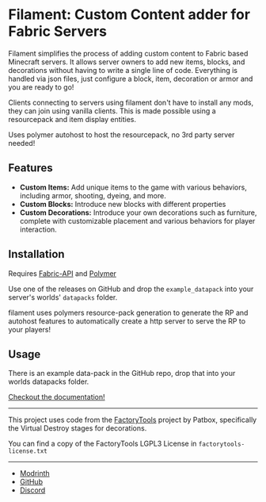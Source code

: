 # Filament: Custom Content adder for Fabric Servers

Filament simplifies the process of adding custom content to Fabric based Minecraft servers. 
It allows server owners to add new items, blocks, and decorations without having to write a single line of code. Everything is handled via json files, just configure a block, item, decoration or armor and you are ready to go!

Clients connecting to servers using filament don't have to install any mods, they can join using vanilla clients.
This is made possible using a resourcepack and item display entities.

Uses polymer autohost to host the resourcepack, no 3rd party server needed!

## Features

- **Custom Items:** Add unique items to the game with various behaviors, including armor, shooting, dyeing, and more.
- **Custom Blocks:** Introduce new blocks with different properties
- **Custom Decorations:** Introduce your own decorations such as furniture, complete with customizable placement and various behaviors for player interaction.

## Installation

Requires [Fabric-API](https://modrinth.com/mod/fabric-api) and [Polymer](https://modrinth.com/mod/polymer)

Use one of the releases on GitHub and drop the `example_datapack` into your server's worlds' `datapacks` folder.

filament uses polymers resource-pack generation to generate the RP and autohost features to automatically create a http server to serve the RP to your players! 

## Usage

There is an example data-pack in the GitHub repo, drop that into your worlds datapacks folder.

[Checkout the documentation!](https://tomalbrc.de/projects/filament/docs)

---

This project uses code from the [FactoryTools](https://github.com/Patbox/FactoryTools) project by Patbox, specifically the Virtual Destroy stages for decorations.

You can find a copy of the FactoryTools LGPL3 License in `factorytools-license.txt`

---

- [Modrinth](https://modrinth.com/mod/filament)
- [GitHub](https://github.com/tomalbrc/filament)
- [Discord](https://discord.gg/9X6w2kfy89)
